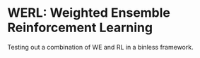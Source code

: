 # WERL: Weighted Ensemble Reinforcement Learning

Testing out a combination of WE and RL in a binless framework.
